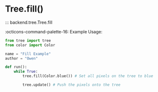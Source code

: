 # Tree.fill()

::: backend.tree.Tree.fill

:octicons-command-palette-16: Example Usage:

``` py  
from tree import tree
from color import Color

name = "Fill Example"
author = "Owen"

def run():
    while True:
        tree.fill(Color.blue()) # Set all pixels on the tree to blue

        tree.update() # Push the pixels onto the tree
```